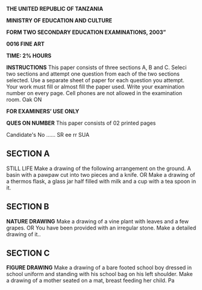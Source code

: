 **THE UNITED REPUBLIC OF TANZANIA**

**MINISTRY OF EDUCATION AND CULTURE**

**FORM TWO SECONDARY EDUCATION EXAMINATIONS, 2003”**

**0016 FINE ART**

**TIME: 2% HOURS**

**INSTRUCTIONS**
This paper consists of three sections A, B and C.
Seleci two sections and attempt one question from each of the two sections selected.
Use a separate sheet of paper for each question you attempt.
Your work must fill or almost fill the paper used.
Write your examination number on every page.
Cell phones are not allowed in the examination room.
Oak ON

**FOR EXAMINERS’ USE ONLY**

**QUES ON NUMBER**
This paper consists of 02 printed pages

Candidate's No ...... SR ee rr SUA

## SECTION A
STILL LIFE
Make a drawing of the following arrangement on the ground. A basin with a pawpaw cut into two pieces and a knife.
OR
Make a drawing of a thermos flask, a glass jar half filled with milk and a cup with a tea spoon in it.

## SECTION B

**NATURE DRAWING**
Make a drawing of a vine plant with leaves and a few grapes.
OR
You have been provided with an irregular stone. Make a detailed drawing of it..

## SECTION C

**FIGURE DRAWING**
Make a drawing of a bare footed school boy dressed in school uniform and standing with his school bag on his left shoulder.
Make a drawing of a mother seated on a mat, breast feeding her child.
Pa